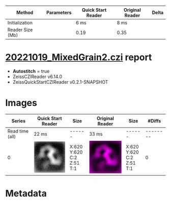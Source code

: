 |  Method            | Parameters       | Quick Start Reader | Original Reader | Delta  |
| -------------------|------------------|--------------------|-----------------|------- |
| Initialization     |                  |6 ms|8 ms|        |
| Reader Size (Mb)     |                  |0.19|0.35|        |
# [20221019_MixedGrain2.czi](https://zenodo.org/record/7260610/files/20221019_MixedGrain2.czi) report
 - **Autostitch** = true
 - ZeissCZIReader v6.14.0
 - ZeissQuickStartCZIReader v0.2.1-SNAPSHOT

# Images 

| Series            | Quick Start Reader | Size | Original Reader | Size | #Diffs |
|-------------------|--------------------|------|-----------------|------|--------|
| Read time (all)   |22 ms|------|33 ms|------|--------|
|0|![20221019_MixedGrain2.quick_true.flat_true.stitch_true.series_0.jpg](20221019_MixedGrain2/20221019_MixedGrain2.quick_true.flat_true.stitch_true.series_0.jpg)|X:620<br>Y:620<br>C:2<br>Z:51<br>T:1|![20221019_MixedGrain2.quick_false.flat_true.stitch_true.series_0.jpg](20221019_MixedGrain2/20221019_MixedGrain2.quick_false.flat_true.stitch_true.series_0.jpg)|X:620<br>Y:620<br>C:2<br>Z:51<br>T:1|0|

# Metadata


